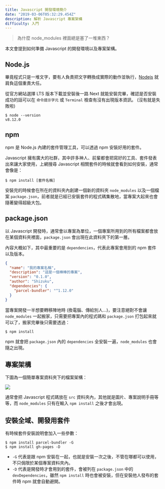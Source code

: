 ```yaml
---
title: Javascript 開發環境簡介
date: "2019-03-06T05:32:29.454Z"
description: 解析 Javascript 專案架構
difficulty: 入門
---
```


> 為什麼 node_modules 裡面總是塞了一堆東西？

本文會提到如何準備 Javascript 的開發環境以及專案架構。

## Node.js

畢竟程式只是一堆文字，要有人負責把文字轉換成實際的動作並執行，[Nodejs](https://nodejs.org/en/) 就肩負這個重責大任。

從官方網站選擇 LTS 版本下載並安裝後一路 Next 就能安裝完畢，確認是否安裝成功的話可以在 `命令提示字元` 或 `Terminal` 檢查有沒有出現版本資訊。 (沒有就是失敗啦)

```
$ node --version
v8.12.0
```

## npm

npm 是 Node.js 內建的套件管理工具，可以透過 npm 安裝好用的套件。

Javascript 擁有廣大的社群，其中許多神人、前輩都會把寫好的工具、套件發表出來讓大家使用，上網搜尋 Javascript 相關套件的時候就會看到如何安裝，通常會像是：

```
$ npm install [套件名稱]
```

安裝完的時候會在所在的資料夾內創建一個新的資料夾 `node_modules` 以及一個檔案 `package.json`，前者就是已經已安裝套件的程式碼集散地，當專案大起來也會隨著變得超級大包。

## package.json

以 Javascript 開發時，通常會以專案為單位，一個專案所用到的所有檔案都會放在某個資料夾裡面，`package.json` 會出現在此資料夾下的第一層。

內容大概如下，其中最重要的是 `dependencies`，代表此專案會用到的 npm 套件以及版本。

```json
{
  "name": "我的專案名稱",
  "description": "這是一個棒棒的專案",
  "version": "0.1.0",
  "author": "Shizuku",
  "dependencies": {
    "parcel-bundler": "^1.12.0"
  }
}
```

當專案開發一半想要轉移陣地時 (換電腦、傳給別人...)，要注意絕對不會讓 `node_modules` 一起搬家，只需要把專案內的程式碼和 `package.json` 打包起來就可以了，搬家完畢後只需要透過：

```
$ npm install
```

npm 就會把 `package.json` 內的 `dependencies` 全安裝一遍，`node_modules` 也會隨之出現。

## 專案架構

下圖為一個簡單專案資料夾下的檔案架構：

![](https://i.imgur.com/aT9soxo.png)

通常會把 Javascript 程式碼放在 `src` 資料夾內，其他就是圖片、專案說明手冊等等，而 `node_modules` 只有在輸入 `npm install` 之後才會出現。

## 安裝全域、開發用套件

有時候套件安裝說明會加入一些參數：

```
$ npm install parcel-bundler -G
$ npm install gh-pages -D
```

- `-G` 代表是跟 npm 安裝在一起，也就是安裝一次之後，不管在哪都可以使用，不只侷限於某個專案資料夾內。
- `-D` 代表是開發時才會用到的套件，會被列在 `package.json` 中的 `devDependencies`，雖然 `npm install` 時也會被安裝，但在安裝他人發布的套件時 npm 就會自動避開。
